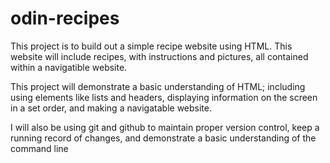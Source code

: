 # odin-recipes

This project is to build out a simple recipe website using HTML. This website will include recipes, with instructions and pictures, all contained within a navigatible website.

 This project will demonstrate a basic understanding of HTML; including using elements like lists and headers, displaying information on the screen in a set order, and making a navigatable website.
 
I will also be using git and github to maintain proper version control, keep a running record of changes, and demonstrate a basic understanding of the command line
